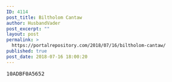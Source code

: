 ```yaml
---
ID: 4114
post_title: Biltholom Cantaw
author: HusbandVader
post_excerpt: ""
layout: post
permalink: >
  https://portalrepository.com/2018/07/16/biltholom-cantaw/
published: true
post_date: 2018-07-16 18:00:20
---
```

<pre>10ADBF0A5652</pre>